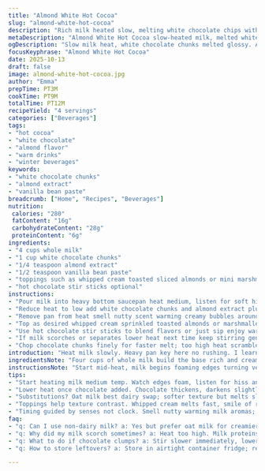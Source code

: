 ```yaml
---
title: "Almond White Hot Cocoa"
slug: "almond-white-hot-cocoa"
description: "Rich milk heated slow, melting white chocolate chips with almond extract. Creamy, nutty warmth. Topped with favorite garnishes, stirred to melt. A twist adds vanilla bean paste for depth. Watch for steam signals, smell nutty notes, catch glossy melt signs. Substitute dairy: oat milk works, though less creamy. White chocolate swapped for white chocolate chunks if needed, bars chopped fresh. Keep heat low to avoid separation, stir gently. Skip em dash, stick to commas and semicolons. Adjust timing, textures, aromas guide doneness. Serves four, total about 12 minutes. Easy tweaks, effective comfort drink that warms beyond usual cocoa routines."
metaDescription: "Almond White Hot Cocoa slow-heated milk, melted white chocolate chunks, almond and vanilla notes. Creamy warmth, easy tweaks for dairy swaps, garnished rich comfort."
ogDescription: "Slow milk heat, white chocolate chunks melted glossy. Almond extract plus vanilla bean twist. Dairy swaps ok. Whipped cream, toasted almonds, marshmallows optional. Cozy, rich taste."
focusKeyphrase: "Almond White Hot Cocoa"
date: 2025-10-13
draft: false
image: almond-white-hot-cocoa.jpg
author: "Emma"
prepTime: PT3M
cookTime: PT9M
totalTime: PT12M
recipeYield: "4 servings"
categories: ["Beverages"]
tags:
- "hot cocoa"
- "white chocolate"
- "almond flavor"
- "warm drinks"
- "winter beverages"
keywords:
- "white chocolate chunks"
- "almond extract"
- "vanilla bean paste"
breadcrumb: ["Home", "Recipes", "Beverages"]
nutrition: 
 calories: "280"
 fatContent: "16g"
 carbohydrateContent: "28g"
 proteinContent: "6g"
ingredients:
- "4 cups whole milk"
- "1 cup white chocolate chunks"
- "1/4 teaspoon almond extract"
- "1/2 teaspoon vanilla bean paste"
- "toppings such as whipped cream toasted sliced almonds or mini marshmallows"
- "hot chocolate stir sticks optional"
instructions:
- "Pour milk into heavy bottom saucepan heat medium, listen for soft hiss then gentle steam rising; swirl occasionally avoid skin formation"
- "Reduce heat to low add white chocolate chunks and almond extract plus vanilla bean paste; stir slowly watch chocolate melt fully glossy without clumps"
- "Remove pan from heat smell nutty scent warming creamy bubbles around edges; ladle hot cocoa into mugs"
- "Top as desired whipped cream sprinkled toasted almonds or marshmallows for texture contrast and extra richness"
- "Use hot chocolate stir sticks to blend flavors or just sip enjoy warmth and aroma"
- "If milk scorches or separates lower heat next time keep stirring gently; oat milk substitution softens texture but adds sweet flavor shift"
- "Chop chocolate chunks finely for faster melt; too high heat scrambles texture hits; patience wins every batch"
introduction: "Heat milk slowly. Heavy pan key here no rushing. I learned the hard way scorched milk smells burnt and ruins entire batch. White chocolate melts shiny and glossy edges tell when to stir in almond essence; a splash of vanilla bean paste for a twist, not too much or it overwhelms that clean nutty note. Creamy warmth builds aromas filling the room; steam soft sighs tell you it’s getting there. Garnish ideas—whipped cream, toasted almonds add crunch, marshmallows melt slower making each spoon surprise. Stir sticks? More fun than necessary, but they keep that cocoa swirl alive. Oat milk works as backup milk but expect fussier melt and sweeter taste. This version floats between classic and fresh with my adjustments; learned these tricks over many cold nights craving comfort in a cup."
ingredientsNote: "Four cups of whole milk build the base rich and creamy but if lactose intolerant grab oat or almond milk though expect less velvety texture; keep heat gentle so plant milk won’t split. White chocolate chunks are easier to melt uniformly than chips because chips often have stabilizers slowing melt; chop bars if that’s all you find. I swapped almond extract with a hint of vanilla bean paste adding complexity, no overpowering sweet notes. Toppings adapt easily to what’s on hand—whipped cream always elevates but toasted almonds add crunch and hint of smokiness; marshmallows melt unevenly but nice for lingering bites. Hot chocolate stir sticks? Fancy but functional, helping the melt. Simple base ingredients but knowing milk behavior and chocolate melt is worthy prep."
instructionsNote: "Start mid-heat, milk begins foaming edges turning velvety, swirl don’t whisk aggressively avoid skin. Lower to low when adding chocolates crucial—heat too high scrambles dairy proteins or chocolate thickens unevenly. Stir slow, watch glossy sheen develop on chocolate for full melt, no bits hiding. Add almond extract and vanilla bean paste last to prevent evaporation of aroma. Remove before milk boils; bubbles rising at edges not a rolling boil. Ladle with care; hot liquid can surprise so pre-warm mugs if possible. Toppings go on immediately or else whipped cream melts into sadness. Troubleshoot scorched milk by lowering heat and stirring with silicone spatula. Chop chocolate finely if impatient; slow melt means smoother cocoa. Practice timing by smell and sight not clock. Busy cooks can prep toppings in advance so finishing feels spontaneous."
tips:
- "Start heating milk medium temp. Watch edges foam, listen for hiss and gentle steam; swirl. Avoid whisking or aggressive moves. Skin forms easily. Patience needed; raising heat scorches milk fast. Heavy pan helps keep even heat distribution. White chocolate chunks melt evenly versus chips; fewer clumps. Chop if chunks too big. Timing is senses: aroma nutty, bubbles on edges, glossy melted chocolate. Almond extract last step; evaporates if too early."
- "Lower heat once chocolate added. Chocolate thickens, darkens slightly – no clumps allowed. Stir slow, really slow. Too fast causes break or grainy texture. Vanilla bean paste adds depth, not to overpower. Add together with almond essence but careful on heat. Remove pan before full boil. Look for creamy bubbles around edges; not rolling boil. Ladle hot – warming mugs first avoids chill shock and faster melt of cream topping."
- "Substitutions? Oat milk best dairy swap; softer texture but melts slower, sweeter finish. Almond milk less creamy, risk separation higher; keep low heat constant stir. Coconut milk heavier but alters taste markedly. If chocolate chunks not available use chips chopped small. Keep stirring even then. Watch for scorch or graininess; adjust heat down if signs appear. If sauce splits, lower heat more and stir gently. Silicone spatula recommended to scrape bottom clean."
- "Toppings help texture contrast. Whipped cream melts fast, smile of richness; toasted almonds add crunch and smoky notes, marshmallows linger bite but melt unevenly. Stir sticks fun; swirl aroma, blend warmth but not necessary. Add toppings immediately after ladling; cream melts into sad puddle if delayed. Prep separately to save time in rush. Chop almonds if large pieces. Toast briefly on skillet or oven until aroma arrives."
- "Timing guided by senses not clock. Smell nutty warming milk aromas; look for light steam rising. Watch chocolate sheen; thickening glossy texture means melt near done. Heat too high ruins texture – scrambled milk or clumpy chocolate chunks. Batch quality depends on low temp patience. Stir occasionally but gently to avoid foam. Add flavorings late. Use heavy pan always. Practice leads to instinct not rigid timer."
faq:
- "q: Can I use non-dairy milk? a: Yes but prefer oat milk for creamier melt; almond more prone to split. Coconut shifts flavor, thicker but risk heat issues. Keep low heat constant stir key here or melts mess up. Watch texture closely."
- "q: Why did my milk scorch sometimes? a: Heat too high. Milk proteins burn fast. Heavy pan helps disperse heat. Stirring prevents skin. Slow heating means better aroma and no burnt taste. Lower temp and patience fix. Silicone spatula scrape bottom often."
- "q: What to do if chocolate clumps? a: Stir slower immediately, lower heat. Chunks too big? Chop smaller pieces. Chips melt unevenly. Use gentle swirl, avoid aggressive whisking. If clumps remain, remove from heat briefly, stir until smooth reheat gently."
- "q: How to store leftovers? a: Store in airtight container fridge; reheat low and slow to avoid separation. Can freeze but expect texture changes. If reheated too fast, milk or chocolate separates, grainy feel. Stir well on warming. Use within 2 days best."

---
```

